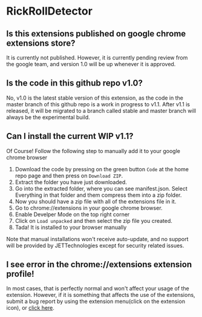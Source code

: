 # RickRollDetector

## Is this extensions published on google chrome extensions store?

It is currently not published. However, it is currently pending review from the google team, and version 1.0 will be up whenever it is approved. 

## Is the code in this github repo v1.0?

No, v1.0 is the latest stable version of this extension, as the code in the master branch of this github repo is a work in progress to v1.1. After v1.1 is released, it will be migrated to a branch called stable and master branch will always be the experimental build.

## Can I install the current WIP v1.1?

Of Course! Follow the following step to manually add it to your google chrome browser

1. Download the code by pressing on the green button `Code` at the home repo page and then press on `Download ZIP`.
2. Extract the folder you have just downloaded.
3. Go into the extracted folder, where you can see manifest.json. Select Everything in that folder and them compress them into a zip folder.
4. Now you should have a zip file with all of the extensions file in it.
5. Go to chrome://extensions in your google chrome browser.
6. Enable Develper Mode on the top right corner
7. Click on `Load unpacked` and then select the zip file you created.
8. Tada! It is installed to your browser manually

Note that manual installations won't receive auto-update, and no support will be provided by JETTechnologies except for security related issues.

## I see error in the chrome://extensions extension profile!

In most cases, that is perfectly normal and won't affect your usage of the extension. However, if it is something that affects the use of the extensions, submit a bug report by using the extension menu(click on the extension icon), or [click here](https://forms.gle/wXihhprFn6PpxbGq8).